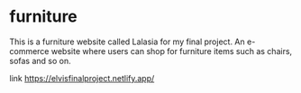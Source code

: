 # furniture

This is a furniture website called Lalasia for my final project.
An e-commerce website where users can shop for furniture items
such as chairs, sofas and so on. 


link
https://elvisfinalproject.netlify.app/
